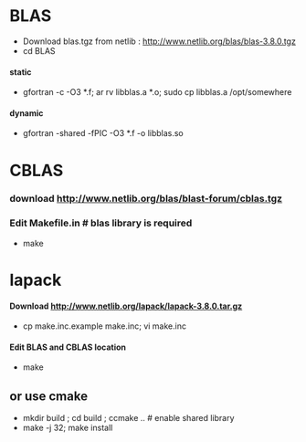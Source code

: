 # BLAS
- Download  blas.tgz from netlib : http://www.netlib.org/blas/blas-3.8.0.tgz
- cd BLAS
#### static
- gfortran -c -O3 *.f;  ar rv libblas.a *.o; sudo cp libblas.a /opt/somewhere
#### dynamic
- gfortran -shared -fPIC -O3 *.f -o libblas.so

# CBLAS
### download http://www.netlib.org/blas/blast-forum/cblas.tgz
### Edit Makefile.in # blas library is required
- make

# lapack
#### Download http://www.netlib.org/lapack/lapack-3.8.0.tar.gz
- cp make.inc.example make.inc; vi make.inc
#### Edit BLAS and CBLAS location
- make
## or use cmake 
- mkdir build ; cd build ; ccmake .. # enable shared library
- make -j 32; make install

